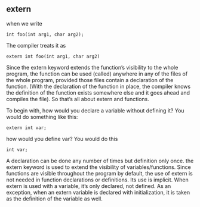 ## extern

when we write

``` 
int foo(int arg1, char arg2);

```

The compiler treats it as

```
extern int foo(int arg1, char arg2)
```

Since the extern keyword extends the function’s visibility to the whole program, the function can be used (called) anywhere in any of the files of the whole program, provided those files contain a declaration of the function. (With the declaration of the function in place, the compiler knows the definition of the function exists somewhere else and it goes ahead and compiles the file). So that’s all about extern and functions.



To begin with, how would you declare a variable without defining it? You would do something like this:



``` 
extern int var;
```

how would you define var? You would do this

``` 
int var;
```

A declaration can be done any number of times but definition only once.
the extern keyword is used to extend the visibility of variables/functions.
Since functions are visible throughout the program by default, the use of extern is not needed in function declarations or definitions. Its use is implicit.
When extern is used with a variable, it’s only declared, not defined.
As an exception, when an extern variable is declared with initialization, it is taken as the definition of the variable as well.